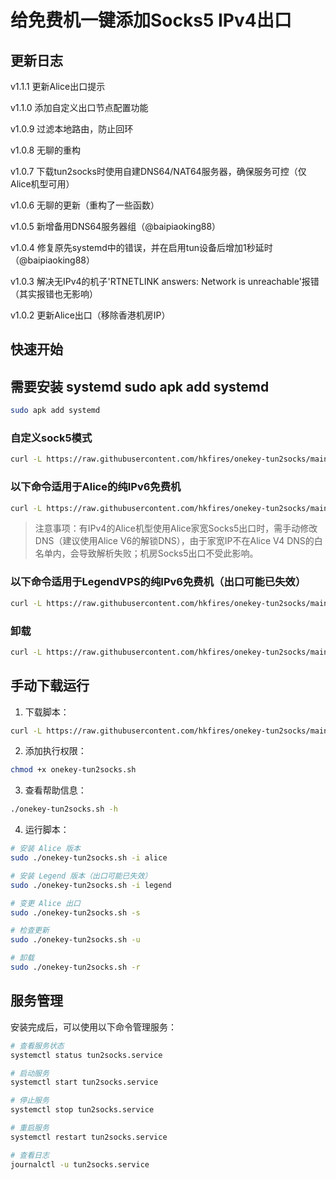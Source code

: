 # 给免费机一键添加Socks5 IPv4出口

## 更新日志
v1.1.1 更新Alice出口提示

v1.1.0 添加自定义出口节点配置功能

v1.0.9 过滤本地路由，防止回环

v1.0.8 无聊的重构

v1.0.7 下载tun2socks时使用自建DNS64/NAT64服务器，确保服务可控（仅Alice机型可用）

v1.0.6 无聊的更新（重构了一些函数）

v1.0.5 新增备用DNS64服务器组（@baipiaoking88）

v1.0.4 修复原先systemd中的错误，并在启用tun设备后增加1秒延时（@baipiaoking88）

v1.0.3 解决无IPv4的机子'RTNETLINK answers: Network is unreachable'报错（其实报错也无影响）

v1.0.2 更新Alice出口（移除香港机房IP）

## 快速开始

## 需要安装 systemd     sudo apk add systemd
```bash
sudo apk add systemd
```
### 自定义sock5模式
```bash
curl -L https://raw.githubusercontent.com/hkfires/onekey-tun2socks/main/onekey-tun2socks.sh -o onekey-tun2socks.sh && chmod +x onekey-tun2socks.sh && sudo ./onekey-tun2socks.sh -i custom
```

### 以下命令适用于Alice的纯IPv6免费机
```bash
curl -L https://raw.githubusercontent.com/hkfires/onekey-tun2socks/main/onekey-tun2socks.sh -o onekey-tun2socks.sh && chmod +x onekey-tun2socks.sh && sudo ./onekey-tun2socks.sh -i alice
```

> 注意事项：有IPv4的Alice机型使用Alice家宽Socks5出口时，需手动修改DNS（建议使用Alice V6的解锁DNS），由于家宽IP不在Alice V4 DNS的白名单内，会导致解析失败；机房Socks5出口不受此影响。

### 以下命令适用于LegendVPS的纯IPv6免费机（出口可能已失效）
```bash
curl -L https://raw.githubusercontent.com/hkfires/onekey-tun2socks/main/onekey-tun2socks.sh -o onekey-tun2socks.sh && chmod +x onekey-tun2socks.sh && sudo ./onekey-tun2socks.sh -i legend
```

### 卸载
```bash
curl -L https://raw.githubusercontent.com/hkfires/onekey-tun2socks/main/onekey-tun2socks.sh -o onekey-tun2socks.sh && chmod +x onekey-tun2socks.sh && sudo ./onekey-tun2socks.sh -r
```

## 手动下载运行

1. 下载脚本：
```bash
curl -L https://raw.githubusercontent.com/hkfires/onekey-tun2socks/main/onekey-tun2socks.sh -o onekey-tun2socks.sh
```

2. 添加执行权限：
```bash
chmod +x onekey-tun2socks.sh
```

3. 查看帮助信息：
```bash
./onekey-tun2socks.sh -h
```

4. 运行脚本：
```bash
# 安装 Alice 版本
sudo ./onekey-tun2socks.sh -i alice

# 安装 Legend 版本（出口可能已失效）
sudo ./onekey-tun2socks.sh -i legend

# 变更 Alice 出口
sudo ./onekey-tun2socks.sh -s

# 检查更新
sudo ./onekey-tun2socks.sh -u

# 卸载
sudo ./onekey-tun2socks.sh -r
```

## 服务管理

安装完成后，可以使用以下命令管理服务：

```bash
# 查看服务状态
systemctl status tun2socks.service

# 启动服务
systemctl start tun2socks.service

# 停止服务
systemctl stop tun2socks.service

# 重启服务
systemctl restart tun2socks.service

# 查看日志
journalctl -u tun2socks.service
```
